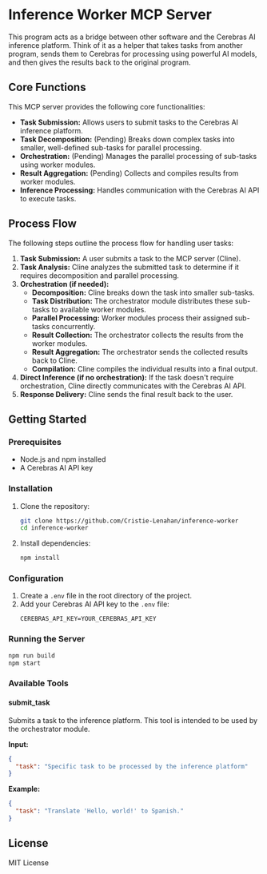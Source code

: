 # Inference Worker MCP Server

This program acts as a bridge between other software and the Cerebras AI inference platform. Think of it as a helper that takes tasks from another program, sends them to Cerebras for processing using powerful AI models, and then gives the results back to the original program.

## Core Functions

This MCP server provides the following core functionalities:

- **Task Submission:** Allows users to submit tasks to the Cerebras AI inference platform.
- **Task Decomposition:** (Pending) Breaks down complex tasks into smaller, well-defined sub-tasks for parallel processing.
- **Orchestration:** (Pending) Manages the parallel processing of sub-tasks using worker modules.
- **Result Aggregation:** (Pending) Collects and compiles results from worker modules.
- **Inference Processing:** Handles communication with the Cerebras AI API to execute tasks.

## Process Flow

The following steps outline the process flow for handling user tasks:

1. **Task Submission:** A user submits a task to the MCP server (Cline).
2. **Task Analysis:** Cline analyzes the submitted task to determine if it requires decomposition and parallel processing.
3. **Orchestration (if needed):**
   - **Decomposition:** Cline breaks down the task into smaller sub-tasks.
   - **Task Distribution:** The orchestrator module distributes these sub-tasks to available worker modules.
   - **Parallel Processing:** Worker modules process their assigned sub-tasks concurrently.
   - **Result Collection:** The orchestrator collects the results from the worker modules.
   - **Result Aggregation:** The orchestrator sends the collected results back to Cline.
   - **Compilation:** Cline compiles the individual results into a final output.
4. **Direct Inference (if no orchestration):** If the task doesn't require orchestration, Cline directly communicates with the Cerebras AI API.
5. **Response Delivery:** Cline sends the final result back to the user.

## Getting Started

### Prerequisites

- Node.js and npm installed
- A Cerebras AI API key

### Installation

1. Clone the repository:
   ```bash
   git clone https://github.com/Cristie-Lenahan/inference-worker
   cd inference-worker
   ```

2. Install dependencies:
   ```bash
   npm install
   ```

### Configuration

1. Create a `.env` file in the root directory of the project.
2. Add your Cerebras AI API key to the `.env` file:
   ```
   CEREBRAS_API_KEY=YOUR_CEREBRAS_API_KEY
   ```

### Running the Server

```bash
npm run build
npm start
```

### Available Tools

#### submit_task

Submits a task to the inference platform. This tool is intended to be used by the orchestrator module.

**Input:**

```json
{
  "task": "Specific task to be processed by the inference platform"
}
```

**Example:**

```json
{
  "task": "Translate 'Hello, world!' to Spanish."
}
```

## License

MIT License